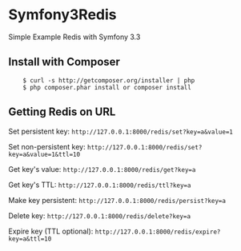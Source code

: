# Symfony3Redis

Simple Example Redis with Symfony 3.3

## Install with Composer

```
    $ curl -s http://getcomposer.org/installer | php
    $ php composer.phar install or composer install
```

## Getting Redis on URL

Set persistent key: ```http://127.0.0.1:8000/redis/set?key=a&value=1```

Set non-persistent key: ```http://127.0.0.1:8000/redis/set?key=a&value=1&ttl=10```

Get key's value: ```http://127.0.0.1:8000/redis/get?key=a```

Get key's TTL: ```http://127.0.0.1:8000/redis/ttl?key=a```

Make key persistent: ```http://127.0.0.1:8000/redis/persist?key=a```

Delete key: ```http://127.0.0.1:8000/redis/delete?key=a```

Expire key (TTL optional): ```http://127.0.0.1:8000/redis/expire?key=a&ttl=10```

